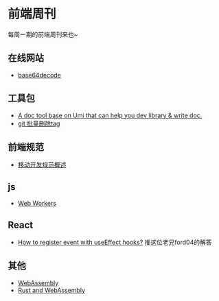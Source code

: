 # 前端周刊
每周一期的前端周刊来也~

## 在线网站

* [base64decode](https://www.base64decode.org/)

## 工具包

* [A doc tool base on Umi that can help you dev library & write doc.](https://github.com/umijs/dumi)
* [git 批量删除tag](https://www.jianshu.com/p/83ea11828c8e)

## 前端规范

* [移动开发规范概述](http://alloyteam.github.io/Spirit/modules/Standard/index.html#base_ui)

## js

* [Web Workers](https://developer.mozilla.org/zh-CN/docs/Web/API/Web_Workers_API/Using_web_workers)

## React
* [How to register event with useEffect hooks?](https://stackoverflow.com/questions/55565444/how-to-register-event-with-useeffect-hooks)
推这位老兄ford04的解答

## 其他
* [WebAssembly](https://developer.mozilla.org/zh-CN/docs/WebAssembly/Concepts)
* [Rust and WebAssembly](https://developer.mozilla.org/zh-CN/docs/WebAssembly/Rust_to_wasm)
